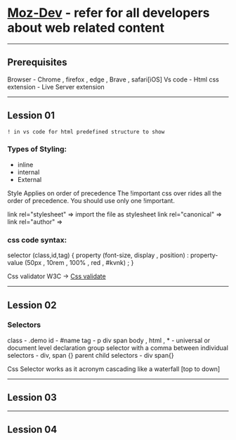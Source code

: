 # [Moz-Dev](https://developer.mozilla.org/en-US/) - refer for all developers about web related content 

------------------------------------------------------------------------------------------------------

## **Prerequisites**

Browser - Chrome , firefox , edge , Brave , safari[iOS]
Vs code - Html css extension - Live Server extension

------------------------------------------------------------------------------------------------------
## **Lession 01**

`! in vs code for html predefined structure to show`

### Types of Styling: 
- inline
- internal
- External

Style Applies on order of precedence
The !important css over rides all the order of precedence.
You should use only one !important.

link rel="stylesheet" => import the file as stylesheet
link rel="canonical" =>
link rel="author" => 

### css code syntax:
selector (class,id,tag) {
property (font-size, display , position) : property-value (50px , 10rem , 100% , red , #kvnk) ;
}

Css validator W3C -> [Css validate](https://jigsaw.w3.org/css-validator/) 

------------------------------------------------------------------------------------------------------
## **Lession 02**

### Selectors
class - .demo
id - #name
tag - p div span
body , html , * - universal or document level declaration 
group selector with a comma between individual selectors - div, span {}
parent child selectors - div span{} 

Css Selector works as it acronym cascading like a waterfall [top to down]




------------------------------------------------------------------------------------------------------
## **Lession 03**



------------------------------------------------------------------------------------------------------
## **Lession 04**
